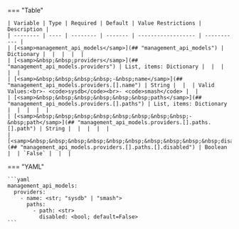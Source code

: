 <!--
  ~ Copyright (c) 2023 Arista Networks, Inc.
  ~ Use of this source code is governed by the Apache License 2.0
  ~ that can be found in the LICENSE file.
  -->
=== "Table"

    | Variable | Type | Required | Default | Value Restrictions | Description |
    | -------- | ---- | -------- | ------- | ------------------ | ----------- |
    | [<samp>management_api_models</samp>](## "management_api_models") | Dictionary |  |  |  |  |
    | [<samp>&nbsp;&nbsp;providers</samp>](## "management_api_models.providers") | List, items: Dictionary |  |  |  |  |
    | [<samp>&nbsp;&nbsp;&nbsp;&nbsp;-&nbsp;name</samp>](## "management_api_models.providers.[].name") | String |  |  | Valid Values:<br>- <code>sysdb</code><br>- <code>smash</code> |  |
    | [<samp>&nbsp;&nbsp;&nbsp;&nbsp;&nbsp;&nbsp;paths</samp>](## "management_api_models.providers.[].paths") | List, items: Dictionary |  |  |  |  |
    | [<samp>&nbsp;&nbsp;&nbsp;&nbsp;&nbsp;&nbsp;&nbsp;&nbsp;-&nbsp;path</samp>](## "management_api_models.providers.[].paths.[].path") | String |  |  |  |  |
    | [<samp>&nbsp;&nbsp;&nbsp;&nbsp;&nbsp;&nbsp;&nbsp;&nbsp;&nbsp;&nbsp;disabled</samp>](## "management_api_models.providers.[].paths.[].disabled") | Boolean |  | `False` |  |  |

=== "YAML"

    ```yaml
    management_api_models:
      providers:
        - name: <str; "sysdb" | "smash">
          paths:
            - path: <str>
              disabled: <bool; default=False>
    ```
